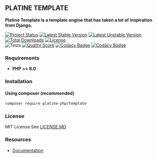 ## PLATINE TEMPLATE
**Platine Template is a template engine that has taken a lot of inspiration from Django.**

[![Project Status](http://opensource.box.com/badges/active.svg)](http://opensource.box.com/badges)
[![Latest Stable Version](https://poser.pugx.org/platine-php/template/v)](https://packagist.org/packages/platine-php/template)
[![Latest Unstable Version](https://poser.pugx.org/platine-php/template/v/unstable)](https://packagist.org/packages/platine-php/template)
[![Total Downloads](https://poser.pugx.org/platine-php/template/downloads)](https://packagist.org/packages/platine-php/template)
[![License](https://poser.pugx.org/platine-php/template/license)](https://packagist.org/packages/platine-php/template)  
![Tests](https://github.com/platine-php/template/actions/workflows/ci.yml/badge.svg)
[![Quality Score](https://img.shields.io/scrutinizer/g/platine-php/template.svg?style=flat-square)](https://scrutinizer-ci.com/g/platine-php/template)
[![Codacy Badge](https://app.codacy.com/project/badge/Grade/d241df345e2a4c08b320b596621c3712)](https://app.codacy.com/gh/platine-php/template/dashboard?utm_source=gh&utm_medium=referral&utm_content=&utm_campaign=Badge_grade)
[![Codacy Badge](https://app.codacy.com/project/badge/Coverage/d241df345e2a4c08b320b596621c3712)](https://app.codacy.com/gh/platine-php/template/dashboard?utm_source=gh&utm_medium=referral&utm_content=&utm_campaign=Badge_coverage)

### Requirements 
- **PHP >= 8.0** 

### Installation
#### Using composer (recommended)
```bash
composer require platine-php/template
```

### License
MIT License See [LICENSE.MD](LICENSE.MD)

### Resources
- [Documentation](https://docs.platine-php.com/packages/template)